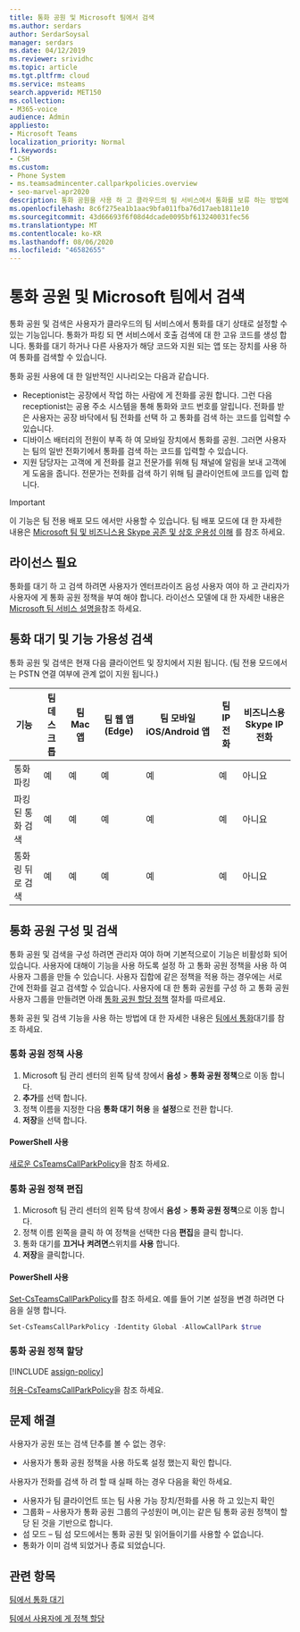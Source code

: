 ```yaml
---
title: 통화 공원 및 Microsoft 팀에서 검색
ms.author: serdars
author: SerdarSoysal
manager: serdars
ms.date: 04/12/2019
ms.reviewer: srividhc
ms.topic: article
ms.tgt.pltfrm: cloud
ms.service: msteams
search.appverid: MET150
ms.collection:
- M365-voice
audience: Admin
appliesto:
- Microsoft Teams
localization_priority: Normal
f1.keywords:
- CSH
ms.custom:
- Phone System
- ms.teamsadmincenter.callparkpolicies.overview
- seo-marvel-apr2020
description: 통화 공원을 사용 하 고 클라우드의 팀 서비스에서 통화를 보류 하는 방법에 대해 알아봅니다.
ms.openlocfilehash: 8c6f275ea1b1aac9bfa011fba76d17aeb1811e10
ms.sourcegitcommit: 43d66693f6f08d4dcade0095bf613240031fec56
ms.translationtype: MT
ms.contentlocale: ko-KR
ms.lasthandoff: 08/06/2020
ms.locfileid: "46582655"
---
```

# <a name="call-park-and-retrieve-in-microsoft-teams"></a>통화 공원 및 Microsoft 팀에서 검색

통화 공원 및 검색은 사용자가 클라우드의 팀 서비스에서 통화를 대기 상태로 설정할 수 있는 기능입니다. 통화가 파킹 되 면 서비스에서 호출 검색에 대 한 고유 코드를 생성 합니다. 통화를 대기 하거나 다른 사용자가 해당 코드와 지원 되는 앱 또는 장치를 사용 하 여 통화를 검색할 수 있습니다. 

통화 공원 사용에 대 한 일반적인 시나리오는 다음과 같습니다. 

- Receptionist는 공장에서 작업 하는 사람에 게 전화를 공원 합니다. 그런 다음 receptionist는 공용 주소 시스템을 통해 통화와 코드 번호를 알립니다. 전화를 받은 사용자는 공장 바닥에서 팀 전화를 선택 하 고 통화를 검색 하는 코드를 입력할 수 있습니다.
- 디바이스 배터리의 전원이 부족 하 여 모바일 장치에서 통화를 공원. 그러면 사용자는 팀의 일반 전화기에서 통화를 검색 하는 코드를 입력할 수 있습니다.
- 지원 담당자는 고객에 게 전화를 걸고 전문가를 위해 팀 채널에 알림을 보내 고객에 게 도움을 줍니다. 전문가는 전화를 검색 하기 위해 팀 클라이언트에 코드를 입력 합니다.

> [!IMPORTANT]
> 이 기능은 팀 전용 배포 모드 에서만 사용할 수 있습니다. 팀 배포 모드에 대 한 자세한 내용은 [Microsoft 팀 및 비즈니스용 Skype 공존 및 상호 운용성 이해](teams-and-skypeforbusiness-coexistence-and-interoperability.md) 를 참조 하세요.

## <a name="license-required"></a>라이선스 필요

통화를 대기 하 고 검색 하려면 사용자가 엔터프라이즈 음성 사용자 여야 하 고 관리자가 사용자에 게 통화 공원 정책을 부여 해야 합니다. 라이선스 모델에 대 한 자세한 내용은 [Microsoft 팀 서비스 설명을](https://docs.microsoft.com/office365/servicedescriptions/teams-service-description)참조 하세요.

## <a name="call-park-and-retrieve-feature-availability"></a>통화 대기 및 기능 가용성 검색

통화 공원 및 검색은 현재 다음 클라이언트 및 장치에서 지원 됩니다. (팀 전용 모드에서는 PSTN 연결 여부에 관계 없이 지원 됩니다.)

| 기능 | 팀 데스크톱 | 팀 Mac 앱 | 팀 웹 앱 (Edge) |팀 모바일 iOS/Android 앱 | 팀 IP 전화 | 비즈니스용 Skype IP 전화 |
|------------|---------------|---------------|----------------------|-----------------------------|----------------|-----------------------------|
| 통화 파킹 | 예 | 예 | 예 | 예 | 예 | 아니요 |
| 파킹 된 통화 검색 | 예 | 예 | 예 | 예 | 예 | 아니요 |
| 통화 링 뒤로 검색 | 예 | 예 | 예 | 예 | 예 | 아니요 |

## <a name="configure-call-park-and-retrieve"></a>통화 공원 구성 및 검색

통화 공원 및 검색을 구성 하려면 관리자 여야 하며 기본적으로이 기능은 비활성화 되어 있습니다. 사용자에 대해이 기능을 사용 하도록 설정 하 고 통화 공원 정책을 사용 하 여 사용자 그룹을 만들 수 있습니다. 사용자 집합에 같은 정책을 적용 하는 경우에는 서로 간에 전화를 걸고 검색할 수 있습니다. 사용자에 대 한 통화 공원를 구성 하 고 통화 공원 사용자 그룹을 만들려면 아래 [통화 공원 할당 정책](#assign-a-call-park-policy) 절차를 따르세요.

통화 공원 및 검색 기능을 사용 하는 방법에 대 한 자세한 내용은 [팀에서 통화](https://support.office.com/article/park-a-call-in-teams-8538c063-d676-4e9a-8045-fc3b7299bb2f)대기를 참조 하세요.

### <a name="enable-a-call-park-policy"></a>통화 공원 정책 사용

1. Microsoft 팀 관리 센터의 왼쪽 탐색 창에서 **음성**  >  **통화 공원 정책**으로 이동 합니다.
2. **추가**를 선택 합니다.
3. 정책 이름을 지정한 다음 **통화 대기 허용** 을 **설정**으로 전환 합니다.
4. **저장**을 선택 합니다.

#### <a name="using-powershell"></a>PowerShell 사용

[새로운 CsTeamsCallParkPolicy](https://docs.microsoft.com/powershell/module/skype/new-csteamscallparkpolicy?view=skype-ps)을 참조 하세요.

### <a name="edit-a-call-park-policy"></a>통화 공원 정책 편집

1. Microsoft 팀 관리 센터의 왼쪽 탐색 창에서 **음성**  >  **통화 공원 정책**으로 이동 합니다.
2. 정책 이름 왼쪽을 클릭 하 여 정책을 선택한 다음 **편집**을 클릭 합니다.
3. 통화 대기를 **끄거나** **켜려면**스위치를 **사용** 합니다.
4. **저장**을 클릭합니다.

#### <a name="using-powershell"></a>PowerShell 사용

[Set-CsTeamsCallParkPolicy](https://docs.microsoft.com/powershell/module/skype/set-csteamscallparkpolicy?view=skype-ps)를 참조 하세요. 예를 들어 기본 설정을 변경 하려면 다음을 실행 합니다.

  ```PowerShell
  Set-CsTeamsCallParkPolicy -Identity Global -AllowCallPark $true
  ```

### <a name="assign-a-call-park-policy"></a>통화 공원 정책 할당

[!INCLUDE [assign-policy](includes/assign-policy.md)]
 
[허용-CsTeamsCallParkPolicy](https://docs.microsoft.com/powershell/module/skype/grant-csteamscallparkpolicy?view=skype-ps)을 참조 하세요.

## <a name="troubleshooting"></a>문제 해결

사용자가 공원 또는 검색 단추를 볼 수 없는 경우: 

- 사용자가 통화 공원 정책을 사용 하도록 설정 했는지 확인 합니다. 

사용자가 전화를 검색 하 려 할 때 실패 하는 경우 다음을 확인 하세요.

- 사용자가 팀 클라이언트 또는 팀 사용 가능 장치/전화를 사용 하 고 있는지 확인
- 그룹화 – 사용자가 통화 공원 그룹의 구성원이 며,이는 같은 팀 통화 공원 정책이 할당 된 것을 기반으로 합니다. 
- 섬 모드 – 팀 섬 모드에서는 통화 공원 및 읽어들이기를 사용할 수 없습니다.
- 통화가 이미 검색 되었거나 종료 되었습니다.

## <a name="related-topics"></a>관련 항목

[팀에서 통화 대기](https://support.office.com/article/park-a-call-in-teams-8538c063-d676-4e9a-8045-fc3b7299bb2f)

[팀에서 사용자에 게 정책 할당](assign-policies.md)
